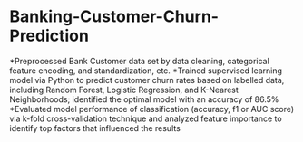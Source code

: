# Banking-Customer-Churn-Prediction
*Preprocessed Bank Customer data set by data cleaning, categorical feature encoding, and standardization, etc.
*Trained supervised learning model via Python to predict customer churn rates based on labelled data, including Random Forest, Logistic Regression, and K-Nearest Neighborhoods; identified the optimal model with an accuracy of 86.5%
*Evaluated model performance of classification (accuracy, f1 or AUC score) via k-fold cross-validation technique and analyzed feature importance to identify top factors that influenced the results
